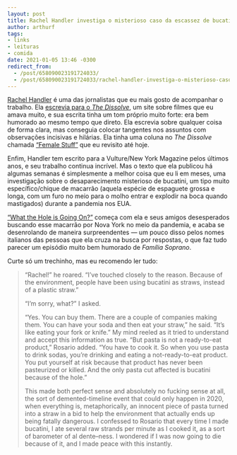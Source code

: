 ```yaml
---
layout: post
title: Rachel Handler investiga o misterioso caso da escassez de bucatini
author: arthurf
tags:
- links
- leituras
- comida
date: 2021-01-05 13:46 -0300
redirect_from:
  - /post/658090023191724033/
  - /post/658090023191724033/rachel-handler-investiga-o-misterioso-caso-da
---
```

[Rachel Handler](https://twitter.com/rachel_handler) é uma das jornalistas que eu mais gosto de acompanhar o trabalho. Ela [escrevia para o *The Dissolve*](http://thedissolve.com/authors/rachelhandler/), um site sobre filmes que eu amava muito, e sua escrita tinha um tom próprio muito forte: era bem humorado ao mesmo tempo que direto. Ela escrevia sobre qualquer coisa de forma clara, mas conseguia colocar tangentes nos assuntos com observações incisivas e hilárias. Ela tinha uma coluna no *The Dissolve* chamada [“Female Stuff”](http://thedissolve.com/news/category/female-stuff/) que eu revisito até hoje.

Enfim, Handler tem escrito para a Vulture/New York Magazine pelos últimos anos, e seu trabalho continua incrível. Mas o texto que ela publicou há algumas semanas é simplesmente a melhor coisa que eu li em meses, uma investigação sobre o desaparecimento misterioso de bucatini, um tipo muito específico/chique de macarrão (aquela espécie de espaguete grossa e longa, com um furo no meio para o molho entrar e explodir na boca quando mastigados) durante a pandemia nos EUA.

[“What the Hole is Going On?”](https://www.grubstreet.com/2020/12/2020-bucatini-shortage-investigation.html) começa com ela e seus amigos desesperados buscando esse macarrão por Nova York no meio da pandemia, e acaba se desenrolando de maneira surpreendentes — um pouco disso pelos nomes italianos das pessoas que ela cruza na busca por respostas, o que faz tudo parecer um episódio muito bem humorado de *Família Soprano*.

Curte só um trechinho, mas eu recomendo ler tudo:

> “Rachel!” he roared. “I’ve touched closely to the reason. Because of the environment, people have been using bucatini as straws, instead of a plastic straw.”
> 
> “I’m sorry, what?” I asked.
> 
> “Yes. You can buy them. There are a couple of companies making them. You can have your soda and then eat your straw,” he said. “It’s like eating your fork or knife.” My mind reeled as it tried to understand and accept this information as true. “But pasta is not a ready-to-eat product,” Rosario added. “You have to cook it. So when you use pasta to drink sodas, you’re drinking and eating a not-ready-to-eat product. You put yourself at risk because that product has never been pasteurized or killed. And the only pasta cut affected is bucatini because of the hole.”
> 
> This made both perfect sense and absolutely no fucking sense at all, the sort of demented-timeline event that could only happen in 2020, when everything is, metaphorically, an innocent piece of pasta turned into a straw in a bid to help the environment that actually ends up being fatally dangerous. I confessed to Rosario that every time I made bucatini, I ate several raw strands per minute as I cooked it, as a sort of barometer of al dente–ness. I wondered if I was now going to die because of it, and I made peace with this instantly.
